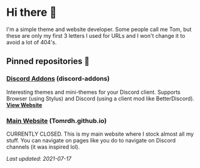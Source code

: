 # Hi there 👋

I'm a simple theme and website developer. Some people call me Tom, but these are only my first 3 letters I used for URLs and I won't change it to avoid a lot of 404's.

## Pinned repositories 📌

### [Discord Addons](https://github.com/Tomrdh/discord-addons) (discord-addons)
Interesting themes and mini-themes for your Discord client. Supports Browser (using Stylus) and Discord (using a client mod like BetterDiscord). **[View Website](https://tomrdh.github.io/da-website/main)**

### [Main Website](https://tomrdh.github.io/main-page) (Tomrdh.github.io)
CURRENTLY CLOSED. This is my main website where I stock almost all my stuff. You can navigate on pages like you do to navigate on Discord channels (it was inspired lol).

*Last updated: 2021-07-17*

